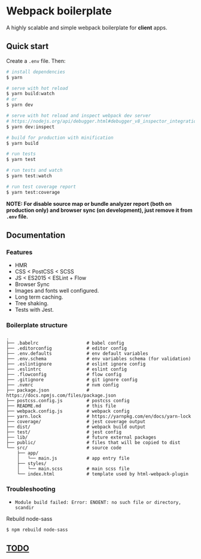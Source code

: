# Webpack boilerplate

A highly scalable and simple webpack boilerplate for **client** apps.

## Quick start

Create a `.env` file. Then:

```sh
# install dependencies
$ yarn

# serve with hot reload
$ yarn build:watch
# or
$ yarn dev

# serve with hot reload and inspect webpack dev server
# https://nodejs.org/api/debugger.html#debugger_v8_inspector_integration_for_node_js
$ yarn dev:inspect

# build for production with minification
$ yarn build

# run tests
$ yarn test

# run tests and watch
$ yarn test:watch

# run test coverage report
$ yarn test:coverage
```

**NOTE: For disable source map or bundle analyzer report (both on production only) and browser sync (on development), just remove it from `.env` file.**

## Documentation

### Features

* HMR
* CSS < PostCSS < SCSS
* JS < ES2015 < ESLint + Flow
* Browser Sync
* Images and fonts well configured.
* Long term caching.
* Tree shaking.
* Tests with Jest.

### Boilerplate structure

```
.
├── .babelrc                  # babel config
├── .editorconfig             # editor config
├── .env.defaults             # env default variables
├── .env.schema               # env variables schema (for validation)
├── .eslintignore             # eslint ignore config
├── .eslintrc                 # eslint config
├── .flowconfig               # flow config
├── .gitignore                # git ignore config
├── .nvmrc                    # nvm config
├── package.json              # https://docs.npmjs.com/files/package.json
├── postcss.config.js         # postcss config
├── README.md                 # this file
├── webpack.config.js         # webpack config
├── yarn.lock                 # https://yarnpkg.com/en/docs/yarn-lock
├── coverage/                 # jest coverage output
├── dist/                     # webpack build output
├── test/                     # jest config
├── lib/                      # future external packages
├── public/                   # files that will be copied to dist
└── src/                      # source code
    ├── app/
    │   └── main.js           # app entry file
    ├── styles/
    │   └── main.scss         # main scss file
    └── index.html            # template used by html-webpack-plugin
```

### Troubleshooting

* `Module build failed: Error: ENOENT: no such file or directory, scandir`

Rebuild node-sass

```sh
$ npm rebuild node-sass
```

## [TODO](https://github.com/wochap/webpack-boilerplate/projects/1)
